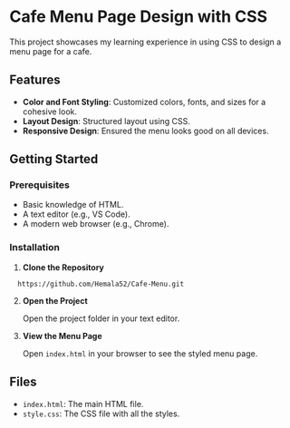 # Cafe Menu Page Design with CSS

This project showcases my learning experience in using CSS to design a menu page for a cafe.

## Features

- **Color and Font Styling**: Customized colors, fonts, and sizes for a cohesive look.
- **Layout Design**: Structured layout using CSS.
- **Responsive Design**: Ensured the menu looks good on all devices.

## Getting Started

### Prerequisites

- Basic knowledge of HTML.
- A text editor (e.g., VS Code).
- A modern web browser (e.g., Chrome).

### Installation

1. **Clone the Repository**
 ```
   https://github.com/Hemala52/Cafe-Menu.git
  ````

2. **Open the Project**

   Open the project folder in your text editor.

3. **View the Menu Page**

   Open `index.html` in your browser to see the styled menu page.

## Files

- `index.html`: The main HTML file.
- `style.css`: The CSS file with all the styles.
